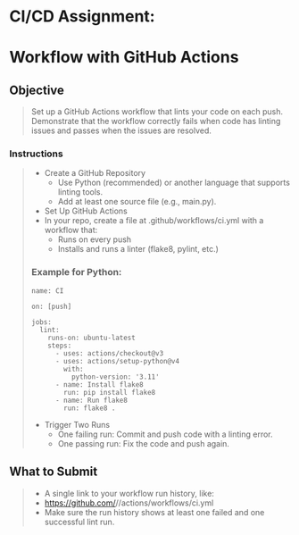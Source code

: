 # CI/CD Assignment:

# Workflow with GitHub Actions
## Objective

> Set up a GitHub Actions workflow that lints your code on each push. Demonstrate that the workflow correctly fails when code has linting issues and passes when the issues are resolved.

### Instructions

> * Create a GitHub Repository
>   - Use Python (recommended) or another language that supports linting tools.
>   - Add at least one source file (e.g., main.py).
> * Set Up GitHub Actions
> * In your repo, create a file at .github/workflows/ci.yml with a workflow that:
>   - Runs on every push
>   - Installs and runs a linter (flake8, pylint, etc.)
> 
> ### Example for Python:
> 
> ```console
> name: CI
>  
> on: [push]
>  
> jobs:
>   lint:
>     runs-on: ubuntu-latest
>     steps:
>       - uses: actions/checkout@v3
>       - uses: actions/setup-python@v4
>         with:
>           python-version: '3.11'
>       - name: Install flake8
>         run: pip install flake8
>       - name: Run flake8
>         run: flake8 .
> ```
> 
> * Trigger Two Runs
>   - One failing run: Commit and push code with a linting error.
>   - One passing run: Fix the code and push again.

## What to Submit

> * A single link to your workflow run history, like:
> * https://github.com/<your-username>/<your-repo>/actions/workflows/ci.yml
> * Make sure the run history shows at least one failed and one successful lint run.